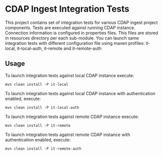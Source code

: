 CDAP Ingest Integration Tests
==================

This project contains set of integration tests for various CDAP ingest project components.
Tests are executed against running CDAP instance. Connection information is configured in properties files.
This files are stored in resources directory per each sub-module. You can launch same integration tests with different 
configuration file using maven profiles: it-local, it-local-auth, it-remote and it-remote-auth

## Usage

 To launch integration tests against local CDAP instance execute:
 
 ```
 mvn clean install -P it-local
 ```

 To launch integration tests against local CDAP instance with authentication enabled, execute:
 
 ```
 mvn clean install -P it-local-auth
 ```
 
 To launch integration tests against remote CDAP instance execute:
 
 ```
 mvn clean install -P it-remote
 ```

 To launch integration tests against remote CDAP instance with authentication enabled, execute:
 
 ```
 mvn clean install -P it-remote-auth
 ```
 